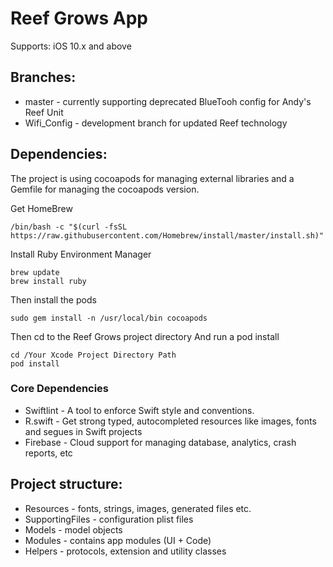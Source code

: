# Reef Grows App

Supports: iOS 10.x and above

## Branches:

* master - currently supporting deprecated BlueTooh config for Andy's Reef Unit
* Wifi_Config - development branch for updated Reef technology

## Dependencies:

The project is using cocoapods for managing external libraries and a Gemfile for managing the cocoapods version.

Get HomeBrew

```
/bin/bash -c "$(curl -fsSL https://raw.githubusercontent.com/Homebrew/install/master/install.sh)"

```

Install Ruby Environment Manager

```
brew update
brew install ruby
```

Then install the pods

```
sudo gem install -n /usr/local/bin cocoapods
```

Then cd to the Reef Grows project directory
And run a pod install

```
cd /Your Xcode Project Directory Path
pod install
```

### Core Dependencies

* Swiftlint - A tool to enforce Swift style and conventions.
* R.swift - Get strong typed, autocompleted resources like images, fonts and segues in Swift projects
* Firebase - Cloud support for managing database, analytics, crash reports, etc

## Project structure:

* Resources - fonts, strings, images, generated files etc.
* SupportingFiles - configuration plist files
* Models - model objects
* Modules - contains app modules (UI + Code)
* Helpers - protocols, extension and utility classes

